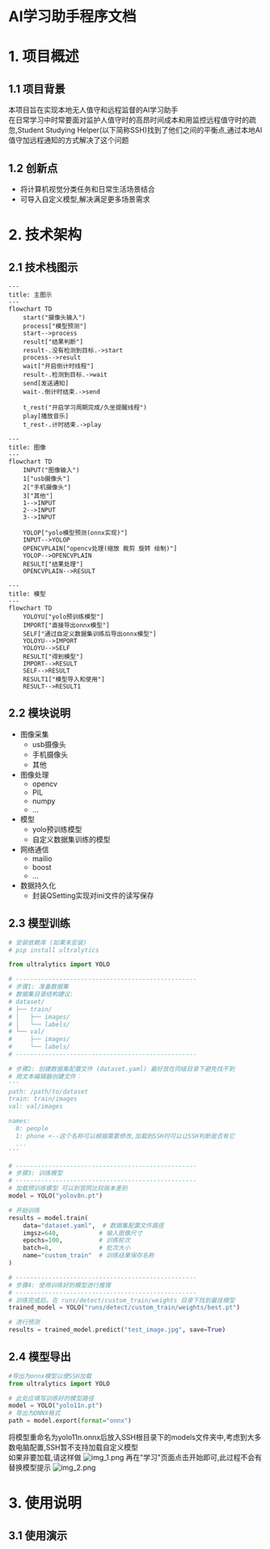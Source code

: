 # AI学习助手程序文档
# 1. 项目概述
## 1.1 项目背景
本项目旨在实现本地无人值守和远程监督的AI学习助手    
在日常学习中时常要面对监护人值守时的高昂时间成本和用监控远程值守时的疏忽,Student Studying Helper(以下简称SSH)找到了他们之间的平衡点,通过本地AI值守加远程通知的方式解决了这个问题

## 1.2 创新点
- 将计算机视觉分类任务和日常生活场景结合
- 可导入自定义模型,解决满足更多场景需求

# 2. 技术架构
## 2.1 技术栈图示
```mermaid
---
title: 主图示
---
flowchart TD
    start("摄像头输入")
    process["模型预测"]
    start-->process
    result["结果判断"]
    result-.没有检测到目标.->start
    process-->result
    wait["开启倒计时线程"]
    result-.检测到目标.->wait
    send[发送通知]
    wait-.倒计时结束.->send
    
    t_rest("开启学习周期完成/久坐提醒线程")
    play[播放音乐]
    t_rest-.计时结束.->play
```
```mermaid
---
title: 图像
---
flowchart TD
    INPUT("图像输入")
    1["usb摄像头"]
    2["手机摄像头"]
    3["其他"]
    1-->INPUT
    2-->INPUT
    3-->INPUT
    
    YOLOP["yolo模型预测(onnx实现)"]
    INPUT-->YOLOP
    OPENCVPLAIN["opencv处理(缩放 裁剪 旋转 绘制)"]
    YOLOP-->OPENCVPLAIN
    RESULT["结果处理"]
    OPENCVPLAIN-->RESULT
```
```mermaid
---
title: 模型
---
flowchart TD
    YOLOYU["yolo预训练模型"]
    IMPORT["直接导出onnx模型"]
    SELF["通过自定义数据集训练后导出onnx模型"]
    YOLOYU-->IMPORT
    YOLOYU-->SELF
    RESULT["得到模型"]
    IMPORT-->RESULT
    SELF-->RESULT
    RESULT1["模型导入和使用"]
    RESULT-->RESULT1
```
## 2.2 模块说明
- 图像采集
    - usb摄像头
    - 手机摄像头
    - 其他
- 图像处理
    - opencv
    - PIL
    - numpy
    - ...
- 模型
    - yolo预训练模型
    - 自定义数据集训练的模型
- 网络通信
    - mailio
    - boost
    - ...
- 数据持久化
    - 封装QSetting实现对ini文件的读写保存


## 2.3 模型训练
```python
# 安装依赖库 (如果未安装)
# pip install ultralytics

from ultralytics import YOLO

# --------------------------------------------------
# 步骤1: 准备数据集
# 数据集目录结构建议:
# dataset/
# ├── train/
# │   ├── images/
# │   └── labels/
# └── val/
#     ├── images/
#     └── labels/
# --------------------------------------------------

# 步骤2: 创建数据集配置文件 (dataset.yaml) 最好放在同级目录下避免找不到
# 用文本编辑器创建文件：
'''
path: /path/to/dataset
train: train/images
val: val/images

names:
  0: people  
  1: phone <--这个名称可以根据需要修改,加载到SSH时可以让SSH判断是否有它
  ...
'''

# --------------------------------------------------
# 步骤3: 训练模型
# --------------------------------------------------
# 加载预训练模型 可以到官网比较版本差别
model = YOLO("yolov8n.pt")

# 开始训练
results = model.train(
    data="dataset.yaml",  # 数据集配置文件路径
    imgsz=640,           # 输入图像尺寸
    epochs=100,          # 训练轮次
    batch=8,             # 批次大小
    name="custom_train"  # 训练结果保存名称
)

# --------------------------------------------------
# 步骤4: 使用训练好的模型进行推理
# --------------------------------------------------
# 训练完成后，在 runs/detect/custom_train/weights 目录下找到最佳模型
trained_model = YOLO("runs/detect/custom_train/weights/best.pt")

# 进行预测
results = trained_model.predict("test_image.jpg", save=True)
```
## 2.4 模型导出
```python
#导出为onnx模型以便SSH加载
from ultralytics import YOLO

# 此处应填写训练好的模型路径
model = YOLO("yolo11n.pt")
# 导出为ONNX格式
path = model.export(format="onnx")
```
将模型重命名为yolo11n.onnx后放入SSH根目录下的models文件夹中,考虑到大多数电脑配置,SSH暂不支持加载自定义模型  
如果非要加载,请这样做
![img_1.png](img_1.png)
再在"学习"页面点击开始即可,此过程不会有替换模型提示
![img_2.png](img_2.png)


# 3. 使用说明
## 3.1 使用演示
